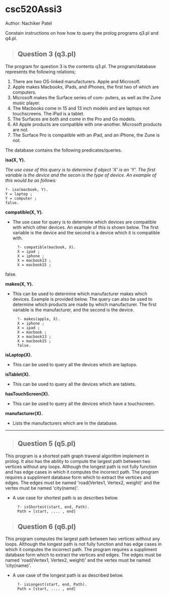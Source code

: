 # csc520Assi3
Author: Nachiker Patel
 
Constain instructions on how how to query the prolog programs q3.pl and q4.pl.

> ## Question 3 (q3.pl)
The program for question 3 is the contents q3.pl. The program/database
represents the following relations;
1. There are two OS-linked manufacturers. Apple and Microsoft.
2. Apple makes Macbooks, iPads, and iPhones, the first two of which are computers.
3. Microsoft makes the Surface series of com-
puters, as well as the Zune music player.
4. The Macbooks come in 15 and 13 inch models and are
laptops not touchscreens. The iPad is a tablet.
5. The Surfaces are both and come in the Pro and
Go models.
6. All Apple products are compatible with one-another. Microsoft products are not.
7. The Surface Pro is compatible with an iPad, and an iPhone, the Zune is not.

The database contains the following predicates/queries.

**isa(X, Y).**

*The use case of this query is to determine if object 'X' is an 'Y'.
The first variable is the device and the secon is the type of device.
An example of this would be as follows:*

    ?- isa(macbook, Y).
    Y = laptop ;
    Y = computer ;
    false.

**compatible(X, Y).**
* The use case for query is to determine which devices are compatible with which
other devices. An example of this is shown below. The first variable is the
device and the second is a device which it is compatible with.

        ?- compatible(macbook, X).
        X = ipad ;
        X = iphone ;
        X = macbook13 ;
        X = macbook15 ;
false.

**makes(X, Y).**
* This can be used to determine which manufacturer makes which devices.
Example is provided below. The query can also be used to determine which
products are made by which manufacturer. The first variable is the manufacturer,
and the second is the device.

        ?- makes(apple, X).
        X = iphone ;
        X = ipad ;
        X = macbook ;
        X = macbook13 ;
        X = macbook15 ;
        false.

**isLaptop(X).**
* This can be used to query all the devices which are laptops.

**isTablet(X).**
* This can be used to query all the devices which are tablets.

**hasTouchScreen(X).**
* This can be used to query all the devices which have a touchscreen.

**manufacturer(X).**
* Lists the manufacturers which are in the database.


----------
> ## Question 5 (q5.pl)
This program is a shortest path graph traveral algorithm implement in prolog.
It also has the ability to compute the largest path between two vertices
without any loops. Although the longest path is not fully function and has edge
cases in which it computes the incorrect path.
The program requires a suppliment database form which to extract the vertices
and edges. The edges must be named 'road(Vertex1, Vertex2, weight)' and the
vertex must be named 'city(name)'.

* A use case for shortest path is as describes below.

        ?- isShortest(start, end, Path).
        Path = [start, .... , end]

> ## Question 6 (q6.pl)
This program computes the largest path between two vertices without any
loops. Although the longest path is not fully function and has edge cases
in which it computes the incorrect path. The program requires a suppliment
database form which to extract the vertices and edges. The edges must be
named 'road(Vertex1, Vertex2, weight)' and the vertex must be
named 'city(name)'.
* A use case of the longest path is as described below.

        ?- isLongest(start, end, Path).
        Path = [start, .... , end]


